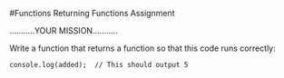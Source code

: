 #Functions Returning Functions Assignment

  ...........YOUR MISSION...........

  Write a function that returns a function so that this code runs correctly:
  ```
  console.log(added);  // This should output 5
  ```